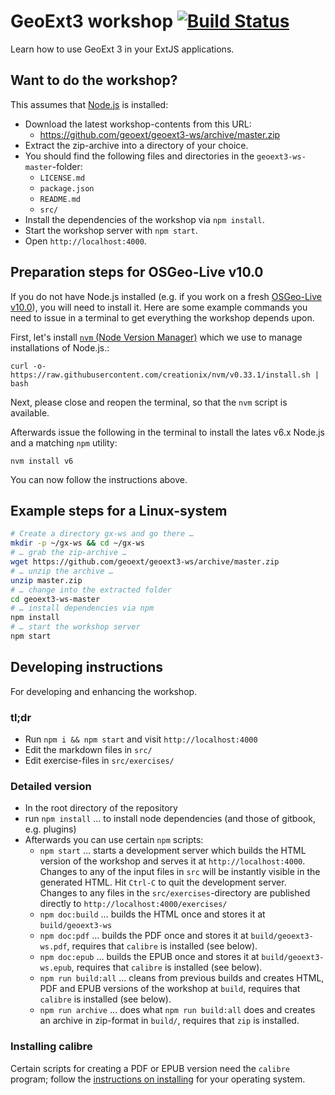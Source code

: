 # GeoExt3 workshop [![Build Status](https://travis-ci.org/geoext/geoext3-ws.svg?branch=master)](https://travis-ci.org/geoext/geoext3-ws)

Learn how to use GeoExt 3 in your ExtJS applications.

## Want to do the workshop?

This assumes that [Node.js](https://nodejs.org/en/) is installed:

* Download the latest workshop-contents from this URL:
  * https://github.com/geoext/geoext3-ws/archive/master.zip
* Extract the zip-archive into a directory of your choice.
* You should find the following files and directories in the
`geoext3-ws-master`-folder:
  * `LICENSE.md`
  * `package.json`
  * `README.md`
  * `src/`
* Install the dependencies of the workshop via `npm install`.
* Start the workshop server with `npm start`.
* Open `http://localhost:4000`.

## Preparation steps for OSGeo-Live v10.0

If you do not have Node.js installed (e.g. if you work on a fresh [OSGeo-Live v10.0](https://live.osgeo.org/)), you will need to install it. Here are some example commands you need to issue in a terminal to get everything the workshop depends upon.

First, let's install [`nvm` (Node Version Manager)](https://github.com/creationix/nvm) which we use to manage installations of Node.js.:

    curl -o- https://raw.githubusercontent.com/creationix/nvm/v0.33.1/install.sh | bash

Next, please close and reopen the terminal, so that the `nvm` script is available.

Afterwards issue the following in the terminal to install the lates v6.x Node.js and a matching `npm` utility:

    nvm install v6

You can now follow the instructions above.


## Example steps for a Linux-system

```bash
# Create a directory gx-ws and go there …
mkdir -p ~/gx-ws && cd ~/gx-ws
# … grab the zip-archive …
wget https://github.com/geoext/geoext3-ws/archive/master.zip
# … unzip the archive …
unzip master.zip
# … change into the extracted folder
cd geoext3-ws-master
# … install dependencies via npm
npm install
# … start the workshop server
npm start
```

## Developing instructions

For developing and enhancing the workshop.

### tl;dr

* Run `npm i && npm start` and visit `http://localhost:4000`
* Edit the markdown files in `src/`
* Edit exercise-files in `src/exercises/`

### Detailed version

* In the root directory of the repository
* run `npm install` … to install node dependencies (and those of gitbook, e.g. plugins)
* Afterwards you can use certain `npm` scripts:
  * `npm start` … starts a development server which builds the HTML version of the workshop and serves it at `http://localhost:4000`. Changes to any of the input files in `src` will be instantly visible in the generated HTML. Hit `Ctrl-C` to quit the development server. Changes to any files in the `src/exercises`-directory are published directly to `http://localhost:4000/exercises/`
  * `npm doc:build` … builds the HTML once and stores it at `build/geoext3-ws`
  * `npm doc:pdf` … builds the PDF once and stores it at `build/geoext3-ws.pdf`, requires that `calibre` is installed (see below).
  * `npm doc:epub` … builds the EPUB once and stores it at `build/geoext3-ws.epub`, requires that `calibre` is installed (see below).
  * `npm run build:all` … cleans from previous builds and creates HTML, PDF and EPUB versions of the workshop at `build`, requires that `calibre` is installed (see below).
  * `npm run archive` … does what `npm run build:all` does and creates an archive in zip-format in `build/`, requires that `zip` is installed.  

### Installing calibre

Certain scripts for creating a PDF or EPUB version need the `calibre` program; follow the [instructions on installing](http://calibre-ebook.com/download_linux) for your operating system.
